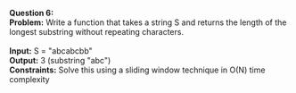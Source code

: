 **Question 6:**<br />
**Problem:** Write a function that takes a string S and returns the length of the longest substring without repeating characters.<br />
<br />
**Input:** S = "abcabcbb"<br />
**Output:** 3 (substring "abc")<br />
**Constraints:** Solve this using a sliding window technique in O(N) time complexity<br />